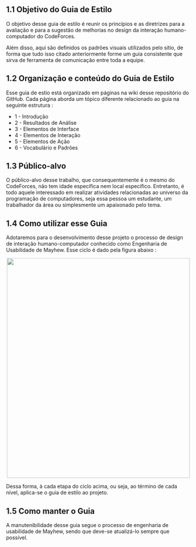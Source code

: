 ## 1.1 Objetivo do Guia de Estilo
O objetivo desse guia de estilo é reunir os princípios e as diretrizes para a avaliação e para a sugestão de melhorias no design da interação humano-computador do CodeForces.
<p> Além disso, aqui são definidos os padrões visuais utilizados pelo sítio, de forma que tudo isso citado anteriormente forme um guia consistente que sirva de ferramenta de comunicação entre toda a equipe.

## 1.2 Organização e conteúdo do Guia de Estilo
Esse guia de estio está organizado em páginas na wiki desse repositório do GitHub. Cada página aborda um tópico diferente relacionado ao guia na seguinte estrutura : 
- 1 - Introdução
- 2 - Resultados de Análise
- 3 - Elementos de Interface
- 4 - Elementos de Interação
- 5 - Elementos de Ação
- 6 - Vocabulário e Padrões 

## 1.3 Público-alvo
O público-alvo desse trabalho, que consequentemente é o mesmo do CodeForces, não tem idade específica nem local específico. Entretanto, é todo aquele interessado em realizar atividades relacionadas ao universo da programação de computadores, seja essa pessoa um estudante, um trabalhador da área ou simplesmente um apaixonado pelo tema.

## 1.4 Como utilizar esse Guia
Adotaremos para o desenvolvimento desse projeto o processo de design de interação humano-computador conhecido como Engenharia de Usabilidade de Mayhew. Esse ciclo é dado pela figura abaixo : 
<p>

<p align="center">
  <img width="500" height="600" src="https://github.com/IHC-2019-2/CodeForces/blob/master/codeforces_docs/images/eng_usa_mayhew.jpg">
</p>

Dessa forma, à cada etapa do ciclo acima, ou seja, ao término de cada nível, aplica-se o guia de estilo ao projeto.

## 1.5 Como manter o Guia
A manutenibilidade desse guia segue o processo de engenharia de usabilidade de Mayhew, sendo que deve-se atualizá-lo sempre que possível.